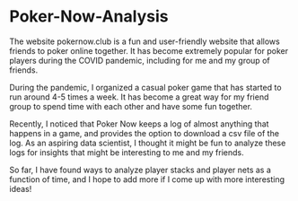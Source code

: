 # Poker-Now-Analysis
The website pokernow.club is a fun and user-friendly website that allows friends to poker online together. It has become extremely popular for poker players during the COVID pandemic, including for me and my group of friends. 

During the pandemic, I organized a casual poker game that has started to run around 4-5 times a week. It has become a great way for my friend group to spend time with each other and have some fun together. 

Recently, I noticed that Poker Now keeps a log of almost anything that happens in a game, and provides the option to download a csv file of the log. As an aspiring data scientist, I thought it might be fun to analyze these logs for insights that might be interesting to me and my friends. 

So far, I have found ways to analyze player stacks and player nets as a function of time, and I hope to add more if I come up with more interesting ideas!
